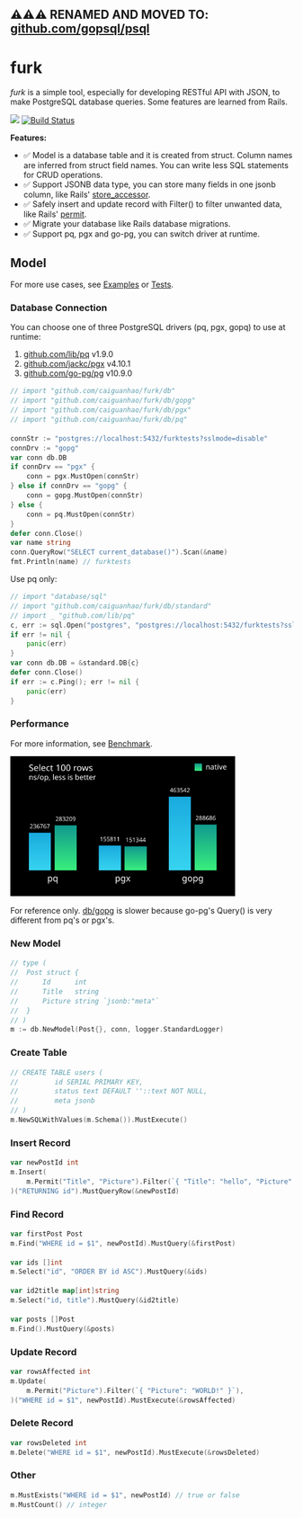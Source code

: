 ## ⚠️⚠️⚠️ RENAMED AND MOVED TO: [github.com/gopsql/psql](https://github.com/gopsql/psql)

# furk

*furk* is a simple tool, especially for developing RESTful API with JSON, to make PostgreSQL database queries. Some features are learned from Rails.

[![](https://godoc.org/github.com/caiguanhao/furk?status.svg)](https://pkg.go.dev/github.com/caiguanhao/furk#section-directories)
[![Build Status](https://travis-ci.com/caiguanhao/furk.svg?branch=master)](https://travis-ci.com/caiguanhao/furk)

**Features:**

- ✅ Model is a database table and it is created from struct. Column names are inferred from struct field names. You can write less SQL statements for CRUD operations.
- ✅ Support JSONB data type, you can store many fields in one jsonb column, like Rails' [store_accessor](https://api.rubyonrails.org/v6.1.3/classes/ActiveRecord/Store.html).
- ✅ Safely insert and update record with Filter() to filter unwanted data, like Rails' [permit](https://api.rubyonrails.org/v6.1.2.1/classes/ActionController/Parameters.html).
- ✅ Migrate your database like Rails database migrations.
- ✅ Support pq, pgx and go-pg, you can switch driver at runtime.

## Model

For more use cases, see [Examples](db/examples_test.go) or [Tests](db/model_sql_test.go).

### Database Connection

You can choose one of three PostgreSQL drivers (pq, pgx, gopq) to use at runtime:
1. [github.com/lib/pq](https://github.com/lib/pq) v1.9.0
2. [github.com/jackc/pgx](https://github.com/jackc/pgx) v4.10.1
3. [github.com/go-pg/pg](https://github.com/go-pg/pg) v10.9.0

```go
// import "github.com/caiguanhao/furk/db"
// import "github.com/caiguanhao/furk/db/gopg"
// import "github.com/caiguanhao/furk/db/pgx"
// import "github.com/caiguanhao/furk/db/pq"

connStr := "postgres://localhost:5432/furktests?sslmode=disable"
connDrv := "gopg"
var conn db.DB
if connDrv == "pgx" {
	conn = pgx.MustOpen(connStr)
} else if connDrv == "gopg" {
	conn = gopg.MustOpen(connStr)
} else {
	conn = pq.MustOpen(connStr)
}
defer conn.Close()
var name string
conn.QueryRow("SELECT current_database()").Scan(&name)
fmt.Println(name) // furktests
```

Use pq only:

```go
// import "database/sql"
// import "github.com/caiguanhao/furk/db/standard"
// import _ "github.com/lib/pq"
c, err := sql.Open("postgres", "postgres://localhost:5432/furktests?sslmode=disable")
if err != nil {
	panic(err)
}
var conn db.DB = &standard.DB{c}
defer conn.Close()
if err := c.Ping(); err != nil {
	panic(err)
}
```

### Performance

For more information, see [Benchmark](db/benchmark_test.go).

<img width="400" src="./db/benchmark.svg">

For reference only. [db/gopg](db/gopg/gopg.go) is slower because go-pg's
Query() is very different from pq's or pgx's.

### New Model

```go
// type (
// 	Post struct {
// 		Id      int
// 		Title   string
// 		Picture string `jsonb:"meta"`
// 	}
// )
m := db.NewModel(Post{}, conn, logger.StandardLogger)
```

### Create Table

```go
// CREATE TABLE users (
//         id SERIAL PRIMARY KEY,
//         status text DEFAULT ''::text NOT NULL,
//         meta jsonb
// )
m.NewSQLWithValues(m.Schema()).MustExecute()
```

### Insert Record

```go
var newPostId int
m.Insert(
	m.Permit("Title", "Picture").Filter(`{ "Title": "hello", "Picture": "world!" }`),
)("RETURNING id").MustQueryRow(&newPostId)
```

### Find Record

```go
var firstPost Post
m.Find("WHERE id = $1", newPostId).MustQuery(&firstPost)

var ids []int
m.Select("id", "ORDER BY id ASC").MustQuery(&ids)

var id2title map[int]string
m.Select("id, title").MustQuery(&id2title)

var posts []Post
m.Find().MustQuery(&posts)
```

### Update Record

```go
var rowsAffected int
m.Update(
	m.Permit("Picture").Filter(`{ "Picture": "WORLD!" }`),
)("WHERE id = $1", newPostId).MustExecute(&rowsAffected)
```

### Delete Record

```go
var rowsDeleted int
m.Delete("WHERE id = $1", newPostId).MustExecute(&rowsDeleted)
```

### Other

```go
m.MustExists("WHERE id = $1", newPostId) // true or false
m.MustCount() // integer
```
